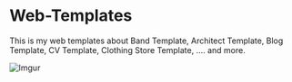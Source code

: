 # Web-Templates
This is my web templates about Band Template, Architect Template, Blog Template, CV Template, Clothing Store Template, .... and more.

![Imgur](https://i.imgur.com/D0kfwSL.png)
